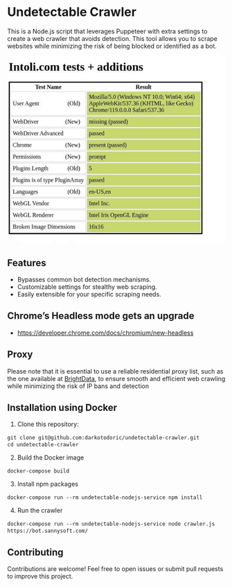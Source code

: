# Undetectable Crawler
This is a Node.js script that leverages Puppeteer with extra settings to create a web crawler that avoids detection. This tool allows you to scrape websites while minimizing the risk of being blocked or identified as a bot.

![image.jpeg](https://raw.githubusercontent.com/darkotodoric/undetectable-crawler/assets/image.jpeg)

## Features
- Bypasses common bot detection mechanisms.
- Customizable settings for stealthy web scraping.
- Easily extensible for your specific scraping needs.

## Chrome’s Headless mode gets an upgrade
 - https://developer.chrome.com/docs/chromium/new-headless

## Proxy
Please note that it is essential to use a reliable residential proxy list, such as the one available at [BrightData](https://brightdata.com/), to ensure smooth and efficient web crawling while minimizing the risk of IP bans and detection

## Installation using Docker
1. Clone this repository:
```
git clone git@github.com:darkotodoric/undetectable-crawler.git
cd undetectable-crawler
```

2. Build the Docker image
```
docker-compose build
```

3. Install npm packages
```
docker-compose run --rm undetectable-nodejs-service npm install
```

4. Run the crawler
```
docker-compose run --rm undetectable-nodejs-service node crawler.js https://bot.sannysoft.com/
```

## Contributing
Contributions are welcome! Feel free to open issues or submit pull requests to improve this project.
